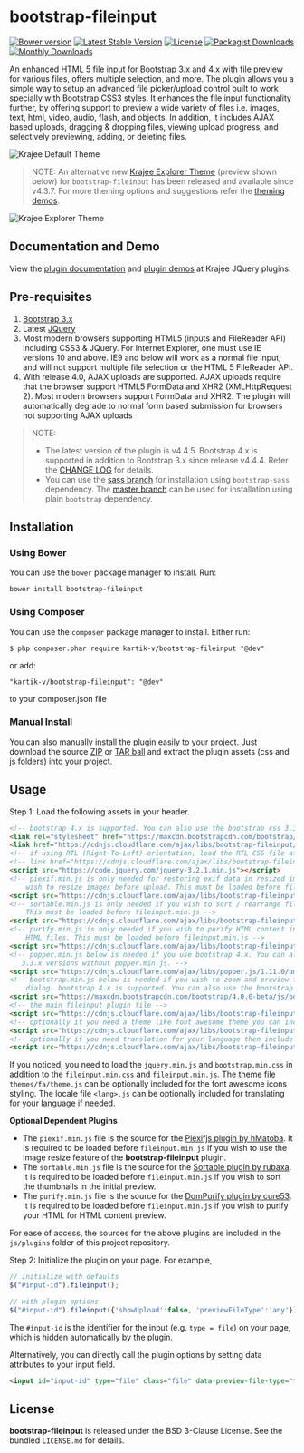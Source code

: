 bootstrap-fileinput
===================

[![Bower version](https://badge.fury.io/bo/bootstrap-fileinput.svg)](http://badge.fury.io/bo/bootstrap-fileinput)
[![Latest Stable Version](https://poser.pugx.org/kartik-v/bootstrap-fileinput/v/stable)](https://packagist.org/packages/kartik-v/bootstrap-fileinput)
[![License](https://poser.pugx.org/kartik-v/bootstrap-fileinput/license)](https://packagist.org/packages/kartik-v/bootstrap-fileinput)
[![Packagist Downloads](https://poser.pugx.org/kartik-v/bootstrap-fileinput/downloads)](https://packagist.org/packages/kartik-v/bootstrap-fileinput)
[![Monthly Downloads](https://poser.pugx.org/kartik-v/bootstrap-fileinput/d/monthly)](https://packagist.org/packages/kartik-v/bootstrap-fileinput)

An enhanced HTML 5 file input for Bootstrap 3.x and 4.x with file preview for various files, offers multiple selection, and more. The plugin allows you a simple way to setup an advanced file picker/upload control built to work specially with Bootstrap CSS3 styles. It enhances the file input functionality further, by offering support to preview a wide variety of files i.e. images, text, html, video, audio, flash, and objects. In addition, it includes AJAX based uploads, dragging &amp; dropping files, viewing upload progress, and selectively previewing, adding, or deleting files.

![Krajee Default Theme](https://lh3.googleusercontent.com/-e_E3qNVdEMg/WKvYxZ3W-CI/AAAAAAAAAWs/KJIdNxDpLR8pkqiflpmMAS3KMFkQIab3QCJoC/w530-h430-p-rw/BootstrapFileInput-01.jpg)

> NOTE: An alternative new [Krajee Explorer Theme](http://plugins.krajee.com/file-krajee-explorer-demo) (preview shown below) for `bootstrap-fileinput` has been released and available since v4.3.7. For more theming options and suggestions refer the [theming demos](http://plugins.krajee.com/file-theme-demo).

![Krajee Explorer Theme](https://lh3.googleusercontent.com/-cQpItvVFhjY/WKvb0ARaI-I/AAAAAAAAAXA/moGMDgujK8EnYEyDnBReRgt_xw-V4JQ8wCJoC/w530-h318-p-rw/BootstrapFileInput-02.jpg)

## Documentation and Demo

View the [plugin documentation](http://plugins.krajee.com/file-input) and [plugin demos](http://plugins.krajee.com/file-input/demo) at Krajee JQuery plugins. 

## Pre-requisites  

1. [Bootstrap 3.x](http://getbootstrap.com/)
2. Latest [JQuery](http://jquery.com/)
3. Most modern browsers supporting HTML5 (inputs and FileReader API) including CSS3 & JQuery. For Internet Explorer, one must use IE versions 10 and above. IE9 and below will work as a normal file input, and will not support multiple file selection or the HTML 5 FileReader API.
4. With release 4.0, AJAX uploads are supported. AJAX uploads require that the browser support HTML5 FormData and XHR2 (XMLHttpRequest 2). Most modern browsers support FormData and XHR2. The plugin will automatically degrade to normal form based submission for browsers not supporting AJAX uploads

> NOTE: 
> - The latest version of the plugin is v4.4.5. Bootstrap 4.x is supported in addition to Bootstrap 3.x since release v4.4.4. Refer the [CHANGE LOG](https://github.com/kartik-v/bootstrap-fileinput/blob/master/CHANGE.md) for details. 
> - You can use the [sass branch](https://github.com/kartik-v/bootstrap-fileinput/tree/sass) for installation using `bootstrap-sass` dependency.
The [master branch](https://github.com/kartik-v/bootstrap-fileinput/tree/master) can be used for installation using plain `bootstrap` dependency.

## Installation

### Using Bower
You can use the `bower` package manager to install. Run:

    bower install bootstrap-fileinput

### Using Composer
You can use the `composer` package manager to install. Either run:

    $ php composer.phar require kartik-v/bootstrap-fileinput "@dev"

or add:

    "kartik-v/bootstrap-fileinput": "@dev"

to your composer.json file

### Manual Install

You can also manually install the plugin easily to your project. Just download the source [ZIP](https://github.com/kartik-v/bootstrap-fileinput/zipball/master) or [TAR ball](https://github.com/kartik-v/bootstrap-fileinput/tarball/master) and extract the plugin assets (css and js folders) into your project.

## Usage

Step 1: Load the following assets in your header. 

```html
<!-- bootstrap 4.x is supported. You can also use the bootstrap css 3.3.x versions -->
<link rel="stylesheet" href="https://maxcdn.bootstrapcdn.com/bootstrap/4.0.0-beta/css/bootstrap.min.css">
<link href="https://cdnjs.cloudflare.com/ajax/libs/bootstrap-fileinput/4.4.5/css/fileinput.min.css" media="all" rel="stylesheet" type="text/css" />
<!-- if using RTL (Right-To-Left) orientation, load the RTL CSS file after fileinput.css by uncommenting below -->
<!-- link href="https://cdnjs.cloudflare.com/ajax/libs/bootstrap-fileinput/4.4.5/css/fileinput-rtl.min.css" media="all" rel="stylesheet" type="text/css" /-->
<script src="https://code.jquery.com/jquery-3.2.1.min.js"></script>
<!-- piexif.min.js is only needed for restoring exif data in resized images and when you 
    wish to resize images before upload. This must be loaded before fileinput.min.js -->
<script src="https://cdnjs.cloudflare.com/ajax/libs/bootstrap-fileinput/4.4.5/js/plugins/piexif.min.js" type="text/javascript"></script>
<!-- sortable.min.js is only needed if you wish to sort / rearrange files in initial preview. 
    This must be loaded before fileinput.min.js -->
<script src="https://cdnjs.cloudflare.com/ajax/libs/bootstrap-fileinput/4.4.5/js/plugins/sortable.min.js" type="text/javascript"></script>
<!-- purify.min.js is only needed if you wish to purify HTML content in your preview for 
    HTML files. This must be loaded before fileinput.min.js -->
<script src="https://cdnjs.cloudflare.com/ajax/libs/bootstrap-fileinput/4.4.5/js/plugins/purify.min.js" type="text/javascript"></script>
<!-- popper.min.js below is needed if you use bootstrap 4.x. You can also use the bootstrap js 
   3.3.x versions without popper.min.js. -->
<script src="https://cdnjs.cloudflare.com/ajax/libs/popper.js/1.11.0/umd/popper.min.js"></script>
<!-- bootstrap.min.js below is needed if you wish to zoom and preview file content in a detail modal
    dialog. bootstrap 4.x is supported. You can also use the bootstrap js 3.3.x versions. -->
<script src="https://maxcdn.bootstrapcdn.com/bootstrap/4.0.0-beta/js/bootstrap.min.js" type="text/javascript"></script>
<!-- the main fileinput plugin file -->
<script src="https://cdnjs.cloudflare.com/ajax/libs/bootstrap-fileinput/4.4.5/js/fileinput.min.js"></script>
<!-- optionally if you need a theme like font awesome theme you can include it as mentioned below -->
<script src="https://cdnjs.cloudflare.com/ajax/libs/bootstrap-fileinput/4.4.5/themes/fa/theme.js"></script>
<!-- optionally if you need translation for your language then include  locale file as mentioned below -->
<script src="https://cdnjs.cloudflare.com/ajax/libs/bootstrap-fileinput/4.4.5/js/(lang).js"></script>
```

If you noticed, you need to load the `jquery.min.js` and `bootstrap.min.css` in addition to the `fileinput.min.css` and `fileinput.min.js`. The theme file `themes/fa/theme.js` can be optionally included for the font awesome icons styling. The locale file `<lang>.js` can be optionally included for translating for your language if needed.

**Optional Dependent Plugins**

- The `piexif.min.js` file is the source for the [Piexifjs plugin by hMatoba](https://github.com/hMatoba/piexifjs). It is required to be loaded before `fileinput.min.js` if you wish to use the image resize feature of the **bootstrap-fileinput** plugin. 
- The `sortable.min.js` file is the source for the [Sortable plugin by rubaxa](https://github.com/rubaxa/Sortable). It is required to be loaded before `fileinput.min.js` if you wish to sort the thumbnails in the initial preview.
- The `purify.min.js` file is the source for the [DomPurify plugin by cure53](https://github.com/cure53/DOMPurify). It is required to be loaded before `fileinput.min.js` if you wish to purify your HTML for HTML content preview.

For ease of access, the sources for the above plugins are included in the `js/plugins` folder of this project repository.

Step 2: Initialize the plugin on your page. For example,

```js
// initialize with defaults
$("#input-id").fileinput();

// with plugin options
$("#input-id").fileinput({'showUpload':false, 'previewFileType':'any'});
```

The `#input-id` is the identifier for the input (e.g. `type = file`) on your page, which is hidden automatically by the plugin. 

Alternatively, you can directly call the plugin options by setting data attributes to your input field.

```html
<input id="input-id" type="file" class="file" data-preview-file-type="text" >
```

## License

**bootstrap-fileinput** is released under the BSD 3-Clause License. See the bundled `LICENSE.md` for details.